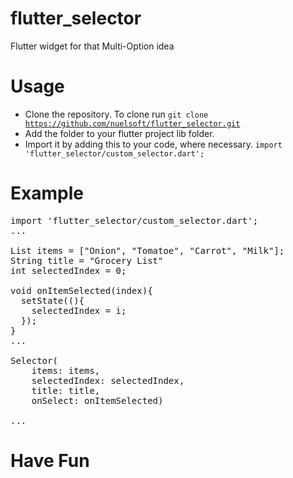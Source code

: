 # flutter_selector
Flutter widget for that Multi-Option idea

# Usage
- Clone the repository. To clone run <code>git clone https://github.com/nuelsoft/flutter_selector.git</code>
- Add the folder to your flutter project lib folder.
- Import it by adding this to your code, where necessary. <code>import 'flutter_selector/custom_selector.dart';</code>

# Example

<pre>
import 'flutter_selector/custom_selector.dart';
...

List<String> items = ["Onion", "Tomatoe", "Carrot", "Milk"];
String title = "Grocery List"
int selectedIndex = 0;

void onItemSelected(index){
  setState((){
    selectedIndex = i;
  });
}
...

Selector(
    items: items,
    selectedIndex: selectedIndex,
    title: title,
    onSelect: onItemSelected)

...
</pre>

# Have Fun
